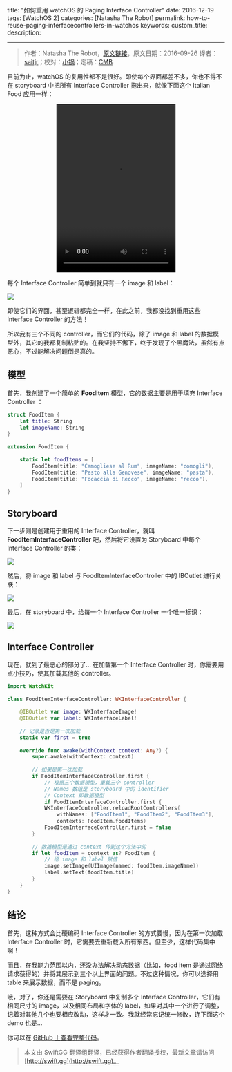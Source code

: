 title: "如何重用 watchOS 的 Paging Interface Controller"
date: 2016-12-19
tags: [WatchOS 2]
categories: [Natasha The Robot]
permalink: how-to-reuse-paging-interfacecontrollers-in-watchos
keywords: 
custom_title: 
description: 

---
> 作者：Natasha The Robot，[原文链接](https://www.natashatherobot.com/how-to-reuse-paging-interfacecontrollers-in-watchos/)，原文日期：2016-09-26
> 译者：[saitjr](http://www.saitjr.com)；校对：[小锅](http://www.swiftyper.com)；定稿：[CMB](https://github.com/chenmingbiao)
  







<!--此处开始正文-->

目前为止，watchOS 的复用性都不是很好。即使每个界面都差不多，你也不得不在 storyboard 中把所有 Interface Controller 拖出来，就像下面这个 Italian Food 应用一样：

<center>
<video src="https://www.natashatherobot.com/wp-content/uploads/WatchOSPaging.mp4?_=1"  width="276" height="390" controls="controls">
</video>
</center>

每个 Interface Controller 简单到就只有一个 image 和 label：

![](https://www.natashatherobot.com/wp-content/uploads/Screen-Shot-2016-09-26-at-6.17.07-PM-1024x408.png)

即使它们的界面，甚至逻辑都完全一样，在此之前，我都没找到重用这些 Interface Controller 的方法！

所以我有三个不同的 controller，而它们的代码，除了 image 和 label 的数据模型外，其它的我都复制粘贴的。在我坚持不懈下，终于发现了个黑魔法，虽然有点恶心，不过能解决问题倒是真的。

<!--more-->

## 模型

首先，我创建了一个简单的 **FoodItem** 模型，它的数据主要是用于填充 Interface Controller ：

```swift
struct FoodItem {
    let title: String
    let imageName: String
}
 
extension FoodItem {
    
    static let foodItems = [
        FoodItem(title: "Camogliese al Rum", imageName: "comogli"),
        FoodItem(title: "Pesto alla Genovese", imageName: "pasta"),
        FoodItem(title: "Focaccia di Recco", imageName: "recco"),
    ]
}
```

## Storyboard

下一步则是创建用于重用的 Interface Controller，就叫 **FoodItemInterfaceController** 吧，然后将它设置为 Storyboard 中每个 Interface Controller 的类：

![](https://www.natashatherobot.com/wp-content/uploads/Screen-Shot-2016-09-26-at-6.26.41-PM-1024x293.png)

然后，将 image 和 label 与 FoodItemInterfaceController 中的 IBOutlet 进行关联：

![](https://www.natashatherobot.com/wp-content/uploads/FoodItemInterfaceController_swift_—_Edited-1024x206.png)

最后，在 storyboard 中，给每一个 Interface Controller 一个唯一标识：

![](https://www.natashatherobot.com/wp-content/uploads/Interface_storyboard_—_Edited-1-1024x362.png)

## Interface Controller

现在，就到了最恶心的部分了… 在加载第一个 Interface Controller 时，你需要用点小技巧，使其加载其他的 controller。

```swift
import WatchKit
 
class FoodItemInterfaceController: WKInterfaceController {
 
    @IBOutlet var image: WKInterfaceImage!
    @IBOutlet var label: WKInterfaceLabel!
    
    // 记录是否是第一次加载
    static var first = true
    
    override func awake(withContext context: Any?) {
        super.awake(withContext: context)
        
        // 如果是第一次加载
        if FoodItemInterfaceController.first {
            // 根据三个数据模型，重载三个 controller
            // Names 数组是 storyboard 中的 identifier
            // Context 即数据模型
            if FoodItemInterfaceController.first {
            WKInterfaceController.reloadRootControllers(
                withNames: ["FoodItem1", "FoodItem2", "FoodItem3"],
                contexts: FoodItem.foodItems)
            FoodItemInterfaceController.first = false
        }
        
        // 数据模型是通过 context 传到这个方法中的
        if let foodItem = context as? FoodItem {
            // 给 image 和 label 赋值
            image.setImage(UIImage(named: foodItem.imageName))
            label.setText(foodItem.title)
        }
    }
}
```

## 结论

首先，这种方式会比硬编码 Interface Controller 的方式要慢，因为在第一次加载 Interface Controller 时，它需要去重新载入所有东西。但至少，这样代码集中啊！

而且，在我能力范围以内，还没办法解决动态数据（比如，food item 是通过网络请求获得的）并将其展示到三个以上界面的问题。不过这种情况，你可以选择用 table 来展示数据，而不是 paging。

哦，对了，你还是需要在 Storyboard 中复制多个 Interface Controller，它们有相同尺寸的 image，以及相同布局和字体的 label，如果对其中一个进行了调整，记着对其他几个也要相应改动，这样才一致。我就经常忘记统一修改，连下面这个 demo 也是...

你可以在 [GitHub 上查看完整代码](https://github.com/NatashaTheRobot/WatchReusablePagingExample)。

> 本文由 SwiftGG 翻译组翻译，已经获得作者翻译授权，最新文章请访问 [http://swift.gg](http://swift.gg)。